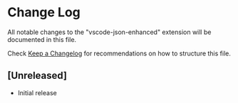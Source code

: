 # Change Log

All notable changes to the "vscode-json-enhanced" extension will be documented in this file.

Check [Keep a Changelog](http://keepachangelog.com/) for recommendations on how to structure this file.

## [Unreleased]

- Initial release